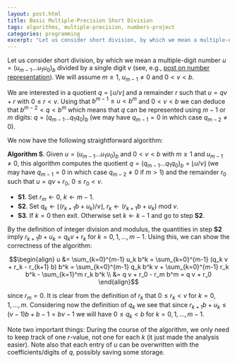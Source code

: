 ```yaml
---
layout: post.html
title: Basic Multiple-Precision Short Division
tags: algorithms, multiple-precision, numbers-project
categories: programming
excerpt: "Let us consider short division, by which we mean a multiple-digit number u divided by a single digit v [...]"
---
```

Let us consider short division, by which we mean a multiple-digit number $u = (u_{m-1} \ldots u_1 u_0)_b$ divided by a single digit $v$ (see, e.g., [post on number representation](/2011/10/multiple-precision-number-representation.html)). We will assume $m \geq 1$, $u_{m-1} \neq 0$ and $0 < v < b$.

We are interested in a quotient $q = \lfloor u/v \rfloor$ and a remainder $r$ such that $u = q v + r$ with $0 \leq r < v$. Using that $b^{m-1} \leq u < b^m$ and $0 < v < b$ we can deduce that $b^{m-2} < q < b^m$ which means that $q$ can be represented using $m-1$ or $m$ digits: $q = (q_{m-1} \ldots q_1 q_0)_b$ (we may have $q_{m-1} = 0$ in which case $q_{m-2} \neq 0$).

We now have the following straightforward algorithm:

**Algorithm S**. Given $u = (u_{m-1} \ldots u_1 u_0)_b$ and $0 < v < b$ with $m \geq 1$ and $u_{m-1} \neq 0$, this algorithm computes the quotient $q = (q_{m-1} \ldots q_1 q_0)_b = \lfloor u/v \rfloor$ (we may have $q_{m-1} = 0$ in which case $q_{m-2} \neq 0$ if $m > 1$) and the remainder $r_0$ such that $u = q v + r_0$, $0 \leq r_0 < v$.

*   **S1**. Set $r_m \leftarrow 0$, $k \leftarrow m-1$.
*   **S2**. Set $q_k \leftarrow \lfloor (r_{k+1} b + u_k)/v \rfloor$, $r_k \leftarrow (r_{k+1} b + u_k) \text{ mod } v$.
*   **S3**. If $k=0$ then exit. Otherwise set $k \leftarrow k-1$ and go to step&nbsp;**S2**.

By the definition of integer division and modulus, the quantities in step **S2** imply $r_{k+1} b + u_k = q_k v + r_k$ for $k = 0, 1, \ldots, m-1$. Using this, we can show the correctness of the algorithm:

$$\begin{align} u &= \sum_{k=0}^{m-1} u_k b^k = \sum_{k=0}^{m-1} (q_k v + r_k - r_{k+1} b) b^k = \sum_{k=0}^{m-1} q_k b^k v + \sum_{k=0}^{m-1} r_k b^k - \sum_{k=1}^m r_k b^k \\ &= q v + r_0 - r_m b^m = q v + r_0 \end{align}$$

since $r_m = 0$. It is clear from the definition of $r_k$ that $0 \leq r_k < v$ for $k = 0, 1, \ldots, m$. Considering now the definition of $q_k$ we see that since $r_{k+1} b + u_k \leq (v-1) b + b-1 = b v - 1$ we will have $0 \leq q_k < b$ for $k = 0, 1, \ldots, m-1$.

Note two important things: During the course of the algorithm, we only need to keep track of one $r$-value, not one for each $k$ (it just made the analysis easier). Note also that each entry of $u$ can be overwritten with the coefficients/digits of $q$, possibly saving some storage.
